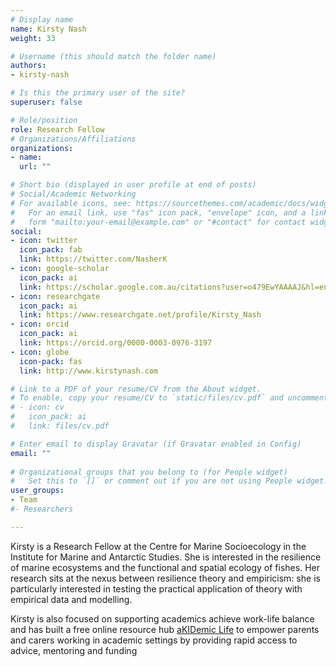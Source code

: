 ```yaml
---
# Display name
name: Kirsty Nash
weight: 33

# Username (this should match the folder name)
authors:
- kirsty-nash

# Is this the primary user of the site?
superuser: false

# Role/position
role: Research Fellow
# Organizations/Affiliations
organizations:
- name: 
  url: ""

# Short bio (displayed in user profile at end of posts)
# Social/Academic Networking
# For available icons, see: https://sourcethemes.com/academic/docs/widgets/#icons
#   For an email link, use "fas" icon pack, "envelope" icon, and a link in the
#   form "mailto:your-email@example.com" or "#contact" for contact widget.
social:
- icon: twitter
  icon_pack: fab
  link: https://twitter.com/NasherK
- icon: google-scholar
  icon_pack: ai
  link: https://scholar.google.com.au/citations?user=o479EwYAAAAJ&hl=en
- icon: researchgate
  icon_pack: ai
  link: https://www.researchgate.net/profile/Kirsty_Nash
- icon: orcid
  icon_pack: ai
  link: https://orcid.org/0000-0003-0976-3197
- icon: globe
  icon-pack: fas
  link: http://www.kirstynash.com

# Link to a PDF of your resume/CV from the About widget.
# To enable, copy your resume/CV to `static/files/cv.pdf` and uncomment the lines below.  
# - icon: cv
#   icon_pack: ai
#   link: files/cv.pdf

# Enter email to display Gravatar (if Gravatar enabled in Config)
email: ""
  
# Organizational groups that you belong to (for People widget)
#   Set this to `[]` or comment out if you are not using People widget.  
user_groups:
- Team
#- Researchers

---
```


Kirsty is a Research Fellow at the Centre for Marine Socioecology in the Institute for Marine and Antarctic Studies. She is interested in the resilience of marine ecosystems and the functional and spatial ecology of fishes. Her research sits at the nexus between resilience theory and empiricism: she is particularly interested in testing the practical application of theory with empirical data and modelling.
 
Kirsty is also focused on supporting academics achieve work-life balance and has built a free online resource hub [aKIDemic Life](https://akidemiclife.com) to empower parents and carers working in academic settings by providing rapid access to advice, mentoring and funding
